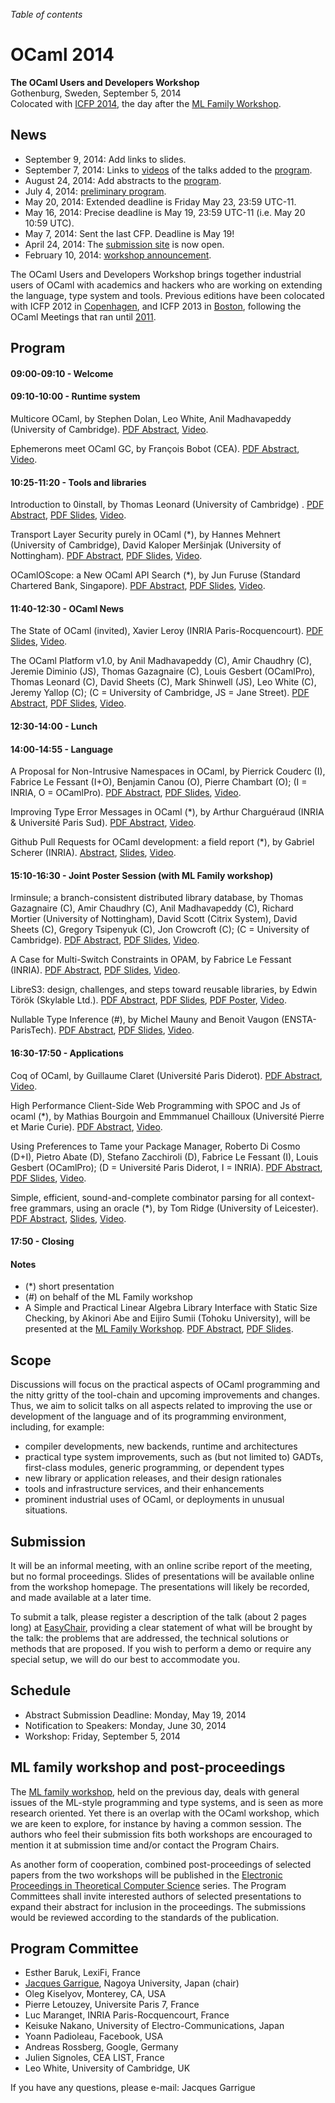 <!-- ((! set title 2014 !)) -->

*Table of contents*

OCaml 2014
==========

**The OCaml Users and Developers Workshop**  
Gothenburg, Sweden, September 5, 2014  
Colocated with [ICFP 2014](http://icfpconference.org/icfp2014/),
the day after the [ML Family Workshop](http://okmij.org/ftp/ML/ML14.html).

News
----

-   September 9, 2014: Add links to slides.
-   September 7, 2014: Links to
    [videos](https://www.youtube.com/channel/UCP9g4dLR7xt6KzCYntNqYcw/videos)
    of the talks added to the [program](#Program).
-   August 24, 2014: Add abstracts to the [program](#Program).
-   July 4, 2014: [preliminary program](program.html).
-   May 20, 2014: Extended deadline is Friday May 23, 23:59 UTC-11.
-   May 16, 2014: Precise deadline is May 19, 23:59 UTC-11 (i.e. May 20 10:59 UTC).
-   May 7, 2014: Sent the last CFP. Deadline is May 19!
-   April 24, 2014: The [submission
    site](https://www.easychair.org/conferences/?conf=ocaml2014) is
    now open.
-   February 10, 2014: [workshop announcement](cfp.html). 

The OCaml Users and Developers Workshop brings together industrial users of
OCaml with academics and hackers who are working on extending the language,
type system and tools.
Previous editions have been colocated with ICFP 2012 in
[Copenhagen](http://oud.ocaml.org/2012/), and ICFP 2013 in
[Boston](../2013), following the OCaml Meetings that ran until [2011](../2011).

Program
-------

#### 09:00-09:10 - Welcome

#### 09:10-10:00 - Runtime system
Multicore OCaml, by Stephen Dolan, Leo White, Anil Madhavapeddy
(University of Cambridge).
[PDF Abstract](ocaml2014_1.pdf),
[Video](https://www.youtube.com/watch?v=FzmQTC_X5R4&list=UUP9g4dLR7xt6KzCYntNqYcw).

Ephemerons meet OCaml GC, by François Bobot (CEA).
[PDF Abstract](ocaml2014_2.pdf),
[Video](https://www.youtube.com/watch?v=2fzjoxLMOXA&list=UUP9g4dLR7xt6KzCYntNqYcw).

<!-- #### 10:00-10:25 - Coffee break -->

#### 10:25-11:20 - Tools and libraries
Introduction to 0install, by Thomas Leonard (University of Cambridge) .
[PDF Abstract](ocaml2014_3.pdf),
[PDF Slides](0install-slides.pdf),
[Video](https://www.youtube.com/watch?v=dYRT6z0NGII&list=UUP9g4dLR7xt6KzCYntNqYcw).

Transport Layer Security purely in OCaml (*),
by Hannes Mehnert (University of Cambridge),
David Kaloper Meršinjak (University of Nottingham).
[PDF Abstract](ocaml2014_4.pdf),
[PDF Slides](ocaml-tls-slides.pdf),
[Video](https://www.youtube.com/watch?v=hJk2lQXbkNk&list=UUP9g4dLR7xt6KzCYntNqYcw).

OCamlOScope: a New OCaml API Search (*), by Jun Furuse (Standard
Chartered Bank, Singapore).
[PDF Abstract](ocaml2014_5.pdf),
[PDF Slides](ocamloscope-slides.pdf),
[Video](https://www.youtube.com/watch?v=zRwXIGs42iY&list=UUP9g4dLR7xt6KzCYntNqYcw).

<!-- #### 11:20-11:40 - Break -->

#### 11:40-12:30 - OCaml News

The State of OCaml (invited), Xavier Leroy
(INRIA Paris-Rocquencourt).
[PDF Slides](OCaml2014-Leroy-slides.pdf),
[Video](https://www.youtube.com/watch?v=DMzZy1bqj6Q&list=UUP9g4dLR7xt6KzCYntNqYcw).

The OCaml Platform v1.0, by Anil Madhavapeddy (C), Amir Chaudhry (C),
Jeremie Diminio (JS), Thomas Gazagnaire (C), Louis Gesbert (OCamlPro),
Thomas Leonard (C),  David Sheets (C), Mark Shinwell (JS), Leo White
(C), Jeremy Yallop (C); (C = University of Cambridge, JS = Jane Street).
[PDF Abstract](ocaml2014_7.pdf),
[PDF Slides](ocl-platform-2014-slides.pdf),
[Video](https://www.youtube.com/watch?v=jxhtpQ5nJHg&list=UUP9g4dLR7xt6KzCYntNqYcw).

#### 12:30-14:00 - Lunch

#### 14:00-14:55 - Language

A Proposal for Non-Intrusive Namespaces in OCaml, 
by Pierrick Couderc (I), Fabrice Le Fessant (I+O), Benjamin Canou
(O), Pierre Chambart (O); (I = INRIA, O = OCamlPro).
[PDF Abstract](ocaml2014_8.pdf),
[PDF Slides](ocaml2014-talk-namespaces.pdf),
[Video](https://www.youtube.com/watch?v=ltkBqVMVQeo&list=UUP9g4dLR7xt6KzCYntNqYcw).

Improving Type Error Messages in OCaml (*), by Arthur Charguéraud (INRIA &
Université Paris Sud).
[PDF Abstract](ocaml2014_9.pdf),
[Video](https://www.youtube.com/watch?v=V_ipQZeBueg&list=UUP9g4dLR7xt6KzCYntNqYcw).

Github Pull Requests for OCaml development: a field report (*),
by Gabriel Scherer (INRIA).
[Abstract](ocaml2014_10.html),
[Slides](scherer/slides-scherer-ocaml-2014.html),
[Video](https://www.youtube.com/watch?v=PGgAsnxlt4U&list=UUP9g4dLR7xt6KzCYntNqYcw).

<!-- #### 14:55-15:10 - Break -->

#### 15:10-16:30 - Joint Poster Session (with ML Family workshop)

Irminsule; a branch-consistent distributed library database,
by Thomas Gazagnaire (C), Amir Chaudhry (C), Anil Madhavapeddy (C), Richard
Mortier (University of Nottingham), David Scott (Citrix System), David
Sheets (C), Gregory Tsipenyuk (C), Jon Crowcroft (C); (C = University
of Cambridge).
[PDF Abstract](ocaml2014_11.pdf),
[PDF Slides](irmin-slides.pdf),
[Video](https://www.youtube.com/watch?v=_RzF1mAHUAA&list=UUP9g4dLR7xt6KzCYntNqYcw).

A Case for Multi-Switch Constraints in OPAM,
by Fabrice Le Fessant (INRIA).
[PDF Abstract](ocaml2014_12.pdf),
[PDF Slides](lefessant-slides.pdf),
[Video](https://www.youtube.com/watch?v=uMCnThFtDA4&list=UUP9g4dLR7xt6KzCYntNqYcw).

LibreS3: design, challenges, and steps toward reusable libraries,
by Edwin Török (Skylable Ltd.).
[PDF Abstract](ocaml2014_13.pdf),
[PDF Slides](ocaml2014_13_slides.pdf),
[PDF Poster](ocaml2014_13_poster.pdf),
[Video](https://www.youtube.com/watch?v=vedtdREomTw&list=UUP9g4dLR7xt6KzCYntNqYcw).

Nullable Type Inference (#),
by Michel Mauny and Benoit Vaugon (ENSTA-ParisTech).
[PDF Abstract](ocaml2014_14.pdf),
[PDF Slides](nullable-slides.pdf),
[Video](https://www.youtube.com/watch?v=0xOQTv88v5o&list=UUP9g4dLR7xt6KzCYntNqYcw).

#### 16:30-17:50 - Applications

Coq of OCaml,
by Guillaume Claret (Université Paris Diderot).
[PDF Abstract](ocaml2014_15.pdf),
[Video](https://www.youtube.com/watch?v=2t9-ZtYTu1Q&list=UUP9g4dLR7xt6KzCYntNqYcw).

High Performance Client-Side Web Programming with SPOC and Js of
ocaml (*),
by Mathias Bourgoin and Emmmanuel Chailloux (Université Pierre et
Marie Curie).
[PDF Abstract](ocaml2014_16.pdf),
[Video](https://www.youtube.com/watch?v=xRw2m5V1avI&list=UUP9g4dLR7xt6KzCYntNqYcw).

Using Preferences to Tame your Package Manager,
Roberto Di Cosmo (D+I), Pietro Abate (D), Stefano Zacchiroli (D),
Fabrice Le Fessant (I), Louis Gesbert (OCamlPro); (D = Université Paris
Diderot, I = INRIA).
[PDF Abstract](ocaml2014_17.pdf),
[PDF Slides](preferences-2014-09-05-slides.pdf),
[Video](https://www.youtube.com/watch?v=E-gtFnbHcv0&list=UUP9g4dLR7xt6KzCYntNqYcw).

Simple, efficient, sound-and-complete combinator parsing for all
context-free grammars, using an oracle (*),
by Tom Ridge (University of Leicester).
[PDF Abstract](ocaml2014_18.pdf),
[Slides](tom-ridge-slides.html),
[Video](https://www.youtube.com/watch?v=qEqB755feLY&list=UUP9g4dLR7xt6KzCYntNqYcw).

#### 17:50 - Closing

#### Notes
- (*) short presentation
- (#) on behalf of the ML Family workshop
- A Simple and Practical Linear Algebra Library Interface with Static
Size Checking, by Akinori Abe and Eijiro Sumii (Tohoku University), will be
presented at the [ML Family Workshop](http://okmij.org/ftp/ML/ML14.html).
[PDF Abstract](ocaml2014_19.pdf),
[PDF Slides](abe-sumii-slides.pdf).

Scope
-----

Discussions will focus on the practical aspects of OCaml programming and
the nitty gritty of the tool-chain and upcoming improvements and changes.
Thus, we aim to solicit talks on all aspects related to improving the use
or development of the language and of its programming environment,
including, for example:

- compiler developments, new backends, runtime and architectures
- practical type system improvements, such as (but not limited to) 
 GADTs, first-class modules, generic programming, or dependent types
- new library or application releases, and their design rationales
- tools and infrastructure services, and their enhancements
- prominent industrial uses of OCaml, or deployments in unusual
 situations.

Submission
----------

It will be an informal meeting, with an online scribe report of the
meeting, but no formal proceedings. Slides of presentations will be
available online from the workshop homepage. The presentations will
likely be recorded, and made available at a later time.

To submit a talk, please register a description of the talk (about 2 pages
long) at
[EasyChair](https://www.easychair.org/conferences/?conf=ocaml2014),
providing a clear statement of what will be brought by the talk: the
problems that are addressed, the technical solutions or methods that
are proposed. If you wish to perform a demo or require any special
setup, we will do our best to accommodate you.

Schedule
--------

- Abstract Submission Deadline: Monday, May 19, 2014
- Notification to Speakers: Monday, June 30, 2014
- Workshop: Friday, September 5, 2014

ML family workshop and post-proceedings
---------------------------------------

The [ML family workshop](http://okmij.org/ftp/ML/ML14.html), held on
the previous day, deals with general issues
of the ML-style programming and type systems, and is seen as more research
oriented. Yet there is an overlap with the OCaml workshop, which we are
keen to explore, for instance by having a common session.  The authors who
feel their submission fits both workshops are encouraged to mention it at
submission time and/or contact the Program Chairs.

As another form of cooperation, combined post-proceedings of selected
papers from the two workshops will be published in the [Electronic
Proceedings in Theoretical Computer Science](http://www.eptcs.org) series. The Program
Committees shall invite interested authors of selected presentations to
expand their abstract for inclusion in the proceedings. The submissions
would be reviewed according to the standards of the publication.

Program Committee
-----------------

- Esther Baruk, LexiFi, France
- [Jacques Garrigue](http://www.math.nagoya-u.ac.jp/~garrigue/),
  Nagoya University, Japan (chair)
- Oleg Kiselyov, Monterey, CA, USA
- Pierre Letouzey, Universite Paris 7, France
- Luc Maranget, INRIA Paris-Rocquencourt, France
- Keisuke Nakano, University of Electro-Communications, Japan
- Yoann Padioleau, Facebook, USA
- Andreas Rossberg, Google, Germany
- Julien Signoles, CEA LIST, France
- Leo White, University of Cambridge, UK

If you have any questions, please e-mail:
Jacques Garrigue <ocaml2014 AT easychair DOT org>
